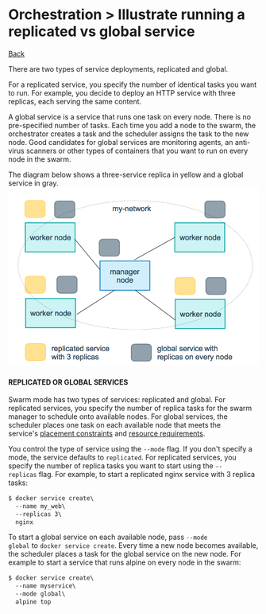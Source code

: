 # Orchestration > Illustrate​ ​running​ ​a​ ​replicated​ ​vs​ ​global​ ​service

[Back](./ReadMe.md)

There are two types of service deployments, replicated and global.

For a replicated service, you specify the number of identical tasks you want to run. For example, you decide to deploy an HTTP service with three replicas, each serving the same content.

A global service is a service that runs one task on every node. There is no pre-specified number of tasks. Each time you add a node to the swarm, the orchestrator creates a task and the scheduler assigns the task to the new node. Good candidates for global services are monitoring agents, an anti-virus scanners or other types of containers that you want to run on every node in the swarm.

The diagram below shows a three-service replica in yellow and a global service in gray.
![Replciated versus global service](./replicated-vs-global.png)

#### REPLICATED OR GLOBAL SERVICES

Swarm mode has two types of services: replicated and global. For replicated services, you specify the number of replica tasks for the swarm manager to schedule onto available nodes. For global services, the scheduler places one task on each available node that meets the service's [placement constraints](https://docs.docker.com/engine/swarm/services/#placement-constraints) and [resource requirements](https://docs.docker.com/engine/swarm/services/#reserve-memory-or-cpus-for-a-service).

You control the type of service using the `--mode` flag. If you don't specify a mode, the service defaults to `replicated`. For replicated services, you specify the number of replica tasks you want to start using the `--replicas` flag. For example, to start a replicated nginx service with 3 replica tasks:

```
$ docker service create\
  --name my_web\
  --replicas 3\
  nginx

```

To start a global service on each available node, pass `--mode global` to `docker service create`. Every time a new node becomes available, the scheduler places a task for the global service on the new node. For example to start a service that runs alpine on every node in the swarm:

```
$ docker service create\
  --name myservice\
  --mode global\
  alpine top
```